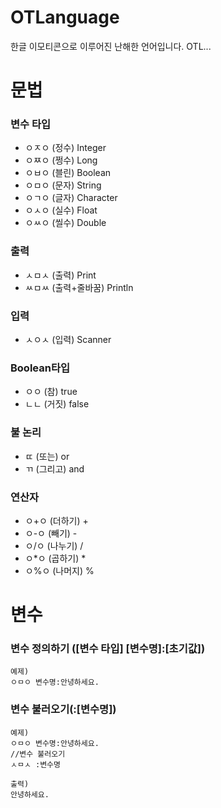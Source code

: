 # OTLanguage
한글 이모티콘으로 이루어진 난해한 언어입니다. OTL...

# 문법

### 변수 타입
  - ㅇㅈㅇ (정수) Integer
  - ㅇㅉㅇ (쩡수) Long
  - ㅇㅂㅇ (블린) Boolean
  - ㅇㅁㅇ (문자) String
  - ㅇㄱㅇ (글자) Character
  - ㅇㅅㅇ (실수) Float
  - ㅇㅆㅇ (씰수) Double

### 출력
  - ㅅㅁㅅ (출력) Print
  - ㅆㅁㅆ (출력+줄바꿈) Println

### 입력
  - ㅅㅇㅅ (입력) Scanner

### Boolean타입
  - ㅇㅇ (참) true
  - ㄴㄴ (거짓) false

### 불 논리
  - ㄸ (또는) or
  - ㄲ (그리고) and

### 연산자
  - ㅇ+ㅇ (더하기) +
  - ㅇ-ㅇ (빼기) -
  - ㅇ/ㅇ (나누기) /
  - ㅇ*ㅇ (곱하기) *
  - ㅇ%ㅇ (나머지) %

# 변수

  ### 변수 정의하기 ([변수 타입] [변수명]:[초기값])

```otl
예제) 
ㅇㅁㅇ 변수명:안녕하세요.
```
  ### 변수 불러오기(:[변수명])
  
```otl
예제)
ㅇㅁㅇ 변수명:안녕하세요.
//변수 불러오기
ㅅㅁㅅ :변수명

출력) 
안녕하세요.
```
